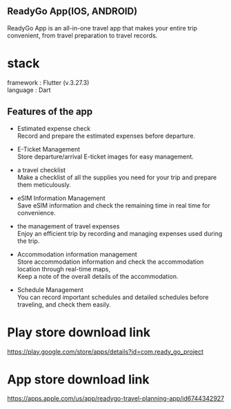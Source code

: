## ReadyGo App(IOS, ANDROID)

ReadyGo App is an all-in-one travel app that makes your entire trip convenient, 
from travel preparation to travel records.

# stack
framework : Flutter (v.3.27.3)  
language : Dart

## Features of the app

- Estimated expense check  
Record and prepare the estimated expenses before departure.

- E-Ticket Management  
Store departure/arrival E-ticket images for easy management.

-  a travel checklist  
Make a checklist of all the supplies you need for your trip and prepare them meticulously.

- eSIM Information Management  
Save eSIM information and check the remaining time in real time for convenience.

- the management of travel expenses  
Enjoy an efficient trip by recording and managing expenses used during the trip.

- Accommodation information management  
Store accommodation information and check the accommodation location through real-time maps,  
Keep a note of the overall details of the accommodation.

- Schedule Management  
You can record important schedules and detailed schedules before traveling, and check them easily.

# Play store download link
https://play.google.com/store/apps/details?id=com.ready_go_project

# App store download link
https://apps.apple.com/us/app/readygo-travel-planning-app/id6744342927
